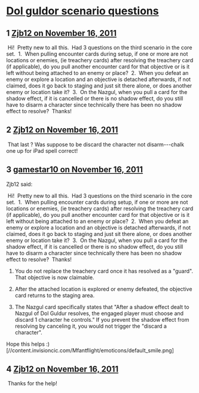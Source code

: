 # [Dol guldor scenario questions](https://community.fantasyflightgames.com/topic/56377-dol-guldor-scenario-questions/)

## 1 [Zjb12 on November 16, 2011](https://community.fantasyflightgames.com/topic/56377-dol-guldor-scenario-questions/?do=findComment&comment=556775)

 Hi!  Pretty new to all this.  Had 3 questions on the third scenario in the core set.  1.  When pulling encounter cards during setup, if one or more are not locations or enemies, (ie treachery cards) after resolving the treachery card (if applicable), do you pull another encounter card for that objective or is it left without being attached to an enemy or place?  2.  When you defeat an enemy or explore a location and an objective is detached afterwards, if not claimed, does it go back to staging and just sit there alone, or does another enemy or location take it?  3.  On the Nazgul, when you pull a card for the shadow effect, if it is cancelled or there is no shadow effect, do you still have to disarm a character since technically there has been no shadow effect to resolve?  Thanks!

## 2 [Zjb12 on November 16, 2011](https://community.fantasyflightgames.com/topic/56377-dol-guldor-scenario-questions/?do=findComment&comment=556776)

 That last ? Was suppose to be discard the character not disarm---chalk one up for iPad spell correct!

## 3 [gamestar10 on November 16, 2011](https://community.fantasyflightgames.com/topic/56377-dol-guldor-scenario-questions/?do=findComment&comment=556803)

Zjb12 said:

 Hi!  Pretty new to all this.  Had 3 questions on the third scenario in the core set.  1.  When pulling encounter cards during setup, if one or more are not locations or enemies, (ie treachery cards) after resolving the treachery card (if applicable), do you pull another encounter card for that objective or is it left without being attached to an enemy or place?  2.  When you defeat an enemy or explore a location and an objective is detached afterwards, if not claimed, does it go back to staging and just sit there alone, or does another enemy or location take it?  3.  On the Nazgul, when you pull a card for the shadow effect, if it is cancelled or there is no shadow effect, do you still have to disarm a character since technically there has been no shadow effect to resolve?  Thanks!



1. You do not replace the treachery card once it has resolved as a "guard". That objective is now claimable.

2. After the attached location is explored or enemy defeated, the objective card returns to the staging area.

3. The Nazgul card specifically states that "After a shadow effect dealt to Nazgul of Dol Guldur resolves, the engaged player must choose and discard 1 character he controls." If you prevent the shadow effect from resolving by canceling it, you would not trigger the "discard a character".

Hope this helps :) [//content.invisioncic.com/Mfantflight/emoticons/default_smile.png]

## 4 [Zjb12 on November 16, 2011](https://community.fantasyflightgames.com/topic/56377-dol-guldor-scenario-questions/?do=findComment&comment=556805)

 Thanks for the help!

